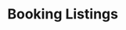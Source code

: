 # Booking Listings

<a href="/images/meetings/web/booking-listings.png" target="_blank"><img src="/images/meetings/web/booking-listings.png" alt="" loading="lazy"></a>